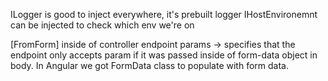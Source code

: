 
ILogger<T> is good to inject everywhere, it's prebuilt logger
IHostEnvironemnt can be injected to check which env we're on

[FromForm] inside of controller endpoint params -> specifies that the endpoint only accepts param if it was passed inside of form-data object in body. In Angular we got FormData class to populate with form data.